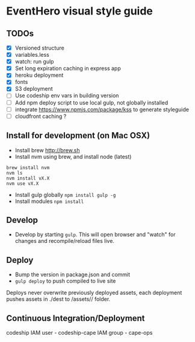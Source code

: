 # EventHero visual style guide

## TODOs
- [X] Versioned structure
- [X] variables.less
- [X] watch: run gulp
- [X] Set long expiration caching in express app
- [X] heroku deployment
- [X] fonts
- [X] S3 deployment
- [ ] Use codeship env vars in building version
- [ ] Add npm deploy script to use local gulp, not globally installed
- [ ] integrate https://www.npmjs.com/package/kss to generate styleguide
- [ ] cloudfront caching ?

## Install for development (on Mac OSX)

- Install brew http://brew.sh
- Install nvm using brew, and install node (latest)
```
brew install nvm
nvm ls
nvm install vX.X
nvm use vX.X
```
- Install gulp globally `npm install gulp -g`
- Install modules `npm install`

## Develop

- Develop by starting `gulp`. This will open browser and "watch" for changes and recompile/reload files live.

## Deploy

- Bump the version in package.json and commit
- `gulp deploy` to push compiled to live site

Deploys never overwrite previously deployed assets, each deployment pushes assets in ./dest to 
/assets/<version>/ folder.

## Continuous Integration/Deployment
codeship
IAM user - codeship-cape
IAM group - cape-ops
